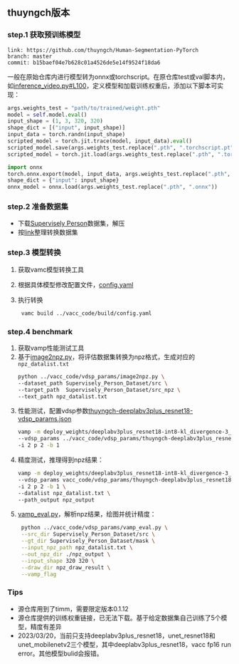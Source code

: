 
## thuyngch版本

### step.1 获取预训练模型
```
link: https://github.com/thuyngch/Human-Segmentation-PyTorch
branch: master
commit: b15baef04e7b628c01a4526de5e14f9524f18da6
```

一般在原始仓库内进行模型转为onnx或torchscript。在原仓库test或val脚本内，如[inference_video.py#L100](https://github.com/thuyngch/Human-Segmentation-PyTorch/blob/master/inference_video.py#L100)，定义模型和加载训练权重后，添加以下脚本可实现：

```python
args.weights_test = "path/to/trained/weight.pth"
model = self.model.eval()
input_shape = (1, 3, 320, 320)
shape_dict = [("input", input_shape)]
input_data = torch.randn(input_shape)
scripted_model = torch.jit.trace(model, input_data).eval()
scripted_model.save(args.weights_test.replace(".pth", ".torchscript.pt"))
scripted_model = torch.jit.load(args.weights_test.replace(".pth", ".torchscript.pt"))

import onnx
torch.onnx.export(model, input_data, args.weights_test.replace(".pth", ".onnx"), input_names=["input"], output_names=["output"], opset_version=11)
shape_dict = {"input": input_shape}
onnx_model = onnx.load(args.weights_test.replace(".pth", ".onnx"))
```


### step.2 准备数据集
- 下载[Supervisely Person](https://ecosystem.supervise.ly/projects/persons/)数据集，解压
- 按[link](https://blog.csdn.net/u011622208/article/details/108535943)整理转换数据集

### step.3 模型转换
1. 获取vamc模型转换工具
2. 根据具体模型修改配置文件，[config.yaml](../vacc_code/build/config.yaml)
3. 执行转换

   ```bash
    vamc build ../vacc_code/build/config.yaml
   ```

### step.4 benchmark
1. 获取vamp性能测试工具
2. 基于[image2npz.py](../vacc_code/vdsp_params/image2npz.py)，将评估数据集转换为npz格式，生成对应的`npz_datalist.txt`
    ```bash
    python ../vacc_code/vdsp_params/image2npz.py \
    --dataset_path Supervisely_Person_Dataset/src \
    --target_path  Supervisely_Person_Dataset/src_npz \
    --text_path npz_datalist.txt
    ```
3. 性能测试，配置vdsp参数[thuyngch-deeplabv3plus_resnet18-vdsp_params.json](../vacc_code/vdsp_params/thuyngch-deeplabv3plus_resnet18-vdsp_params.json)
    ```bash
    vamp -m deploy_weights/deeplabv3plus_resnet18-int8-kl_divergence-3_320_320-vacc/deeplabv3plus_resnet18 \
    --vdsp_params ../vacc_code/vdsp_params/thuyngch-deeplabv3plus_resnet18-vdsp_params.json \
    -i 2 p 2 -b 1
    ```
4. 精度测试，推理得到npz结果：
    ```bash
    vamp -m deploy_weights/deeplabv3plus_resnet18-int8-kl_divergence-3_320_320-vacc/deeplabv3plus_resnet18 \
    --vdsp_params vacc_code/vdsp_params/thuyngch-deeplabv3plus_resnet18-vdsp_params.json \
    -i 2 p 2 -b 1 \
    --datalist npz_datalist.txt \
    --path_output npz_output
    ```
5. [vamp_eval.py](../vacc_code/vdsp_params/vamp_eval.py)，解析npz结果，绘图并统计精度：
   ```bash
    python ../vacc_code/vdsp_params/vamp_eval.py \
    --src_dir Supervisely_Person_Dataset/src \
    --gt_dir Supervisely_Person_Dataset/mask \
    --input_npz_path npz_datalist.txt \
    --out_npz_dir ./npz_output \
    --input_shape 320 320 \
    --draw_dir npz_draw_result \
    --vamp_flag
   ```


### Tips
- 源仓库用到了timm，需要限定版本0.1.12
- 源仓库提供的训练权重链接，已无法下载。基于给定数据集自己训练了5个模型，精度有差异
- 2023/03/20，当前只支持deeplabv3plus_resnet18，unet_resnet18和unet_mobilenetv2三个模型，其中deeplabv3plus_resnet18，vacc fp16 run error。其他模型bulid会报错。
